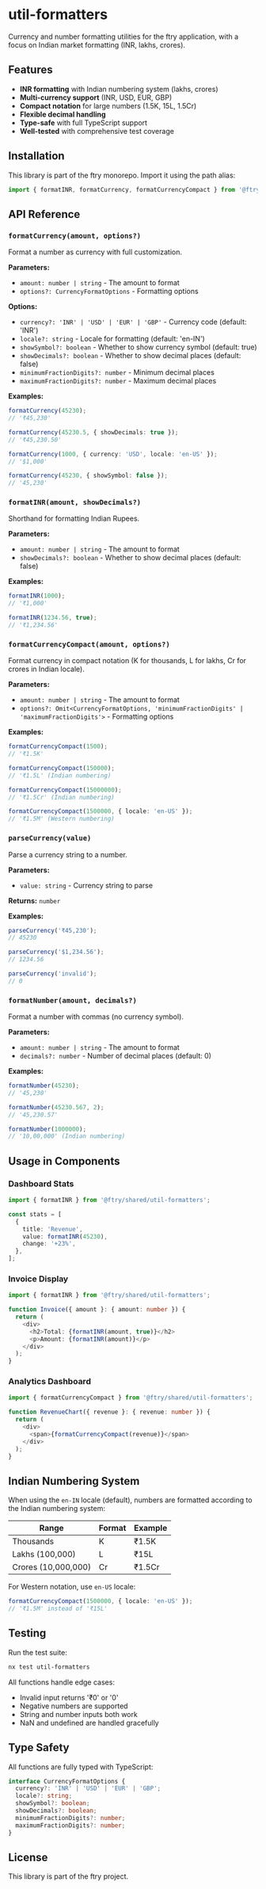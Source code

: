 # util-formatters

Currency and number formatting utilities for the ftry application, with a focus on Indian market formatting (INR, lakhs, crores).

## Features

- **INR formatting** with Indian numbering system (lakhs, crores)
- **Multi-currency support** (INR, USD, EUR, GBP)
- **Compact notation** for large numbers (1.5K, 15L, 1.5Cr)
- **Flexible decimal handling**
- **Type-safe** with full TypeScript support
- **Well-tested** with comprehensive test coverage

## Installation

This library is part of the ftry monorepo. Import it using the path alias:

```typescript
import { formatINR, formatCurrency, formatCurrencyCompact } from '@ftry/shared/util-formatters';
```

## API Reference

### `formatCurrency(amount, options?)`

Format a number as currency with full customization.

**Parameters:**

- `amount: number | string` - The amount to format
- `options?: CurrencyFormatOptions` - Formatting options

**Options:**

- `currency?: 'INR' | 'USD' | 'EUR' | 'GBP'` - Currency code (default: 'INR')
- `locale?: string` - Locale for formatting (default: 'en-IN')
- `showSymbol?: boolean` - Whether to show currency symbol (default: true)
- `showDecimals?: boolean` - Whether to show decimal places (default: false)
- `minimumFractionDigits?: number` - Minimum decimal places
- `maximumFractionDigits?: number` - Maximum decimal places

**Examples:**

```typescript
formatCurrency(45230);
// '₹45,230'

formatCurrency(45230.5, { showDecimals: true });
// '₹45,230.50'

formatCurrency(1000, { currency: 'USD', locale: 'en-US' });
// '$1,000'

formatCurrency(45230, { showSymbol: false });
// '45,230'
```

### `formatINR(amount, showDecimals?)`

Shorthand for formatting Indian Rupees.

**Parameters:**

- `amount: number | string` - The amount to format
- `showDecimals?: boolean` - Whether to show decimal places (default: false)

**Examples:**

```typescript
formatINR(1000);
// '₹1,000'

formatINR(1234.56, true);
// '₹1,234.56'
```

### `formatCurrencyCompact(amount, options?)`

Format currency in compact notation (K for thousands, L for lakhs, Cr for crores in Indian locale).

**Parameters:**

- `amount: number | string` - The amount to format
- `options?: Omit<CurrencyFormatOptions, 'minimumFractionDigits' | 'maximumFractionDigits'>` - Formatting options

**Examples:**

```typescript
formatCurrencyCompact(1500);
// '₹1.5K'

formatCurrencyCompact(150000);
// '₹1.5L' (Indian numbering)

formatCurrencyCompact(15000000);
// '₹1.5Cr' (Indian numbering)

formatCurrencyCompact(1500000, { locale: 'en-US' });
// '₹1.5M' (Western numbering)
```

### `parseCurrency(value)`

Parse a currency string to a number.

**Parameters:**

- `value: string` - Currency string to parse

**Returns:** `number`

**Examples:**

```typescript
parseCurrency('₹45,230');
// 45230

parseCurrency('$1,234.56');
// 1234.56

parseCurrency('invalid');
// 0
```

### `formatNumber(amount, decimals?)`

Format a number with commas (no currency symbol).

**Parameters:**

- `amount: number | string` - The amount to format
- `decimals?: number` - Number of decimal places (default: 0)

**Examples:**

```typescript
formatNumber(45230);
// '45,230'

formatNumber(45230.567, 2);
// '45,230.57'

formatNumber(1000000);
// '10,00,000' (Indian numbering)
```

## Usage in Components

### Dashboard Stats

```typescript
import { formatINR } from '@ftry/shared/util-formatters';

const stats = [
  {
    title: 'Revenue',
    value: formatINR(45230),
    change: '+23%',
  },
];
```

### Invoice Display

```typescript
import { formatINR } from '@ftry/shared/util-formatters';

function Invoice({ amount }: { amount: number }) {
  return (
    <div>
      <h2>Total: {formatINR(amount, true)}</h2>
      <p>Amount: {formatINR(amount)}</p>
    </div>
  );
}
```

### Analytics Dashboard

```typescript
import { formatCurrencyCompact } from '@ftry/shared/util-formatters';

function RevenueChart({ revenue }: { revenue: number }) {
  return (
    <div>
      <span>{formatCurrencyCompact(revenue)}</span>
    </div>
  );
}
```

## Indian Numbering System

When using the `en-IN` locale (default), numbers are formatted according to the Indian numbering system:

| Range               | Format | Example |
| ------------------- | ------ | ------- |
| Thousands           | K      | ₹1.5K   |
| Lakhs (100,000)     | L      | ₹15L    |
| Crores (10,000,000) | Cr     | ₹1.5Cr  |

For Western notation, use `en-US` locale:

```typescript
formatCurrencyCompact(1500000, { locale: 'en-US' });
// '₹1.5M' instead of '₹15L'
```

## Testing

Run the test suite:

```bash
nx test util-formatters
```

All functions handle edge cases:

- Invalid input returns '₹0' or '0'
- Negative numbers are supported
- String and number inputs both work
- NaN and undefined are handled gracefully

## Type Safety

All functions are fully typed with TypeScript:

```typescript
interface CurrencyFormatOptions {
  currency?: 'INR' | 'USD' | 'EUR' | 'GBP';
  locale?: string;
  showSymbol?: boolean;
  showDecimals?: boolean;
  minimumFractionDigits?: number;
  maximumFractionDigits?: number;
}
```

## License

This library is part of the ftry project.
